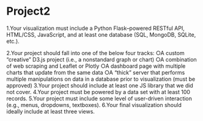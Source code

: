 # Project2
1.Your visualization must include a Python Flask–powered RESTful API, HTML/CSS, JavaScript, and at least one database (SQL, MongoDB, SQLite, etc.). 


2.Your project should fall into one of the below four tracks:
○A custom “creative” D3.js project (i.e., a nonstandard graph or chart)
○A combination of web scraping and Leaflet or Plotly
○A dashboard page with multiple charts that update from the same data
○A “thick” server that performs multiple manipulations on data in a database prior to visualization (must be approved)
3.Your project should include at least one JS library that we did not cover.
4.Your project must be powered by a data set with at least 100 records.
5.Your project must include some level of user-driven interaction (e.g., menus, dropdowns, textboxes).
6.Your final visualization should ideally include at least three views. 
